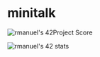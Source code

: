 # minitalk

![rmanuel's 42Project Score](https://badge42.herokuapp.com/api/project/rmanuel/minitalk)

![rmanuel's 42 stats](https://badge42.herokuapp.com/api/stats/rmanuel)
